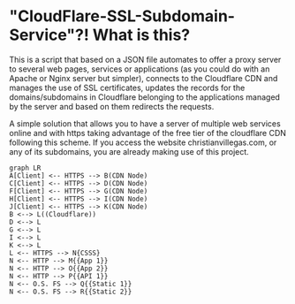# "CloudFlare-SSL-Subdomain-Service"?! What is this?

This is a script that based on a JSON file automates to offer a proxy server to several web pages, services or applications (as you could do with an Apache or Nginx server but simpler), connects to the Cloudflare CDN and manages the use of SSL certificates, updates the records for the domains/subdomains in Cloudflare belonging to the applications managed by the server and based on them redirects the requests.

A simple solution that allows you to have a server of multiple web services online and with https taking advantage of the free tier of the cloudflare CDN following this scheme. If you access the website christianvillegas.com, or any of its subdomains, you are already making use of this project.

```mermaid
graph LR
A[Client] <-- HTTPS --> B(CDN Node)
C[Client] <-- HTTPS --> D(CDN Node)
F[Client] <-- HTTPS --> G(CDN Node)
H[Client] <-- HTTPS --> I(CDN Node)
J[Client] <-- HTTPS --> K(CDN Node)
B <--> L((Cloudflare))
D <--> L
G <--> L
I <--> L
K <--> L
L <-- HTTPS --> N{CSSS}
N <-- HTTP --> M{{App 1}}
N <-- HTTP --> O{{App 2}}
N <-- HTTP --> P{{API 1}}
N <-- O.S. FS --> Q{{Static 1}}
N <-- O.S. FS --> R{{Static 2}}
```
